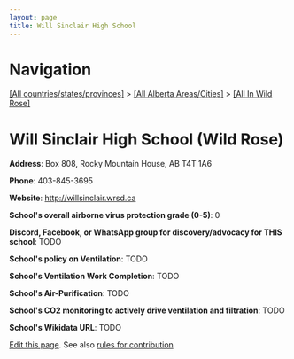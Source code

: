 ```yaml
---
layout: page
title: Will Sinclair High School
---
```

# Navigation

[[All countries/states/provinces]](../../..) > [[All Alberta Areas/Cities]](../..) > [[All In Wild Rose]](..)

# Will Sinclair High School (Wild Rose)

**Address**: Box 808, Rocky Mountain House, AB T4T 1A6

**Phone**: 403-845-3695

**Website**: <http://willsinclair.wrsd.ca>

**School's overall airborne virus protection grade (0-5)**: 0

**Discord, Facebook, or WhatsApp group for discovery/advocacy for THIS school**: TODO

**School's policy on Ventilation**: TODO

**School's Ventilation Work Completion**: TODO

**School's Air-Purification**: TODO

**School's CO2 monitoring to actively drive ventilation and filtration**: TODO

**School's Wikidata URL**: TODO


[Edit this page](https://github.com/ventilate-schools/AB/edit/main/./Wild_Rose/Will_Sinclair_High_School.md). See also [rules for contribution](../../../contribution-rules/)